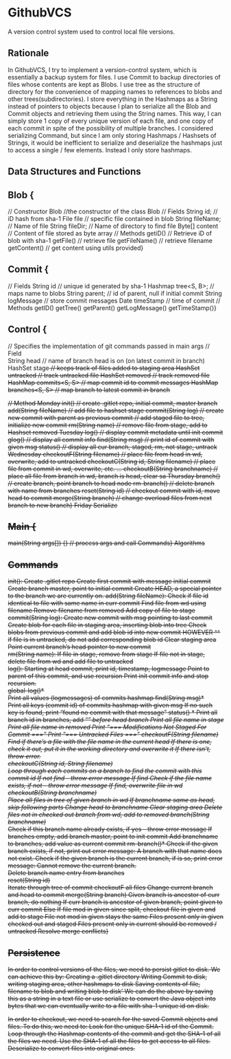 # GithubVCS
A version control system used to control local file versions.


## Rationale
In GithubVCS, I try to implement a version-control system, which is essentially a backup system for files. I use Commit to backup directories of files whose contents are kept as Blobs. I use tree as the structure of directory for the convenience of mapping names to references to blobs and other trees(subdirectories). 
I store everything in the Hashmaps as a String instead of pointers to objects because I plan to serialize all the Blob and Commit objects and retrieving them using the String names. This way, I can simply store 1 copy of every unique version of each file, and one copy of each commit in spite of the possibility of multiple branches.
I considered serializing Command, but since I am only storing Hashmaps / Hashsets of Strings, it would be inefficient to serialize and deserialize the hashmaps just to access a single / few elements. Instead I only store hashmaps.


## Data Structures and Functions

## Blob {
// Constructor
        Blob            //the constructor of the class Blob
// Fields
        String id;            // iD hash from sha-1
File file            // specific file contained in blob
String fileName;        // Name of file
String fileDir;        // Name of directory to find file
Byte[] content        // Content of file stored as byte array
// Methods
getiD()            // Retrieve iD of blob with sha-1
getFile()            // retrieve file
getFileName()        // retrieve filename
getContent()        // get content using utils provided}
## Commit {
// Fields
      String id                    // unique id generated by sha-1 
      Hashmap tree<S, B>;                       // maps name to blobs
      String parent;                                      // id of parent, null if initial commit
      String logMessage                // store commit messages
      Date timeStamp                // time of commit
// Methods
getID()
getTree()
getParent()
getLogMessage()
getTimeStamp()}

## Control {    
// Specifies the implementation of git commands passed in main args
// Field    
String head                // name of branch head is on (on latest commit in branch)
HashSet stage<S>            // keeps track of files added to staging area
HashSet untracked<S>        // track untracked file
HashSet removed<S>            // track removed file
HashMap commits<S, S>        // map commit id to commit messages
HashMap branches<S, S>        // map branch to latest commit in branch

// Method
Monday
init()                    // create .gitlet repo, initial commit, master branch
add(String fileName)            // add file to hashset stage
commit(String log)            // create new commit with parent as previous commit
                    // add staged file to tree, initialize new commit
rm(String name)            // remove file from stage, add to Hashset removed
Tuesday
log()                    // display commit metadata until init commit
glog()                    // display all commit info
find(String msg)            // print id of commit with given msg
status()                // display all cur branch, staged, rm, not stage, untrack
Wednesday
checkoutF(String filename)        // place file from head in wd, overwrite, add to untracked
checkoutC(String id, String filename)    // place file from commit in wd, overwrite, etc. ...
checkoutB(String branchname)    // place all file from branch in wd, branch is head, clear sa
Thursday
branch()                // create branch, point branch to head node
rm-branch()                // delete branch with name from branches
reset(String id)                // checkout commit with id, move head to commit
merge(String branch)            // change overload files from next branch to new branch}
Friday
Serialize

## Main {
main(String args[]) {}        // process args and call Commands}
Algorithms

## Commands
init(): 
Create .gitlet repo
Create first commit with message initial commit
Create branch master,  point to initial commit
Create HEAD, a special pointer to the branch we are currently on. 
add(String fileName):
Check if file id identical to file with same name in curr commit
Find file from wd using filename
Remove filename from removed
Add copy of file to stage            
commit(String log):
Create new commit with msg pointing to last commit
Create blob for each file in staging area, inserting blob into tree
Check blobs from previous commit and add blob id into new commit 
HOWEVER ^^ if file is in untracked, do not add corresponding blob id
Clear staging area
Point current branch’s head pointer to new commit            
rm(String name):
If file in stage, remove from stage
If file not in stage, delete file from wd and add file to untracked            
log():
Starting at head commit, print id, timestamp, logmessage
Point to parent of this commit, and use recursion
Print init commit info and stop recursion.                
global-log()*                
Print all values (logmessages) of commits hashmap
find(String msg)*            
Print all keys (commit id) of commits hashmap with given msg
If no such key is found, print “found no commit with that message”
status()    *
Print all branch id in branches, add “*” before head branch
Print all file name in stage
Print all file name in removed
Print “=== Modifications Not Staged For Commit ===”
Print ”=== Untracked Files ===”
checkoutF(String filename)        
Find if there’s a file with the file name in the current head
If there is one, check it out, put it in the working directory and overwrite it
If there isn’t, throw error.     
checkoutC(String id, String filename)    
Loop through each commits on a branch to find the commit with this commit id
If not find - throw error message
If find Check if the file name exists, if not - throw error message
If find, overwrite file in wd
checkoutB(String branchname)    
Place all files in tree of given branch in wd
If branchname same as head, skip following parts
Change head to branchname
Clear staging area
Delete files not in checked out branch from wd, add to removed
branch(String branchname)*    
Check if this branch name already exists, if yes - throw error message
If branches empty, add branch master, point to init commit
Add branchname to branches, add value as current commit
rm-branch()*
Check if the given branch exists, if not, print out error message: A branch with that name does not exist.
Check if the given branch is the current branch, if is so, print error message:     Cannot remove the current branch.     
Delete branch name entry from branches    
reset(String id)        
Iterate through tree of commit checkoutF all files
Change current branch and head to commit
merge(String branch)
Given branch is ancestor of curr branch, do nothing 
If curr branch is ancestor of given branch, point given to curr commit
Else
If file mod in given since split, checkout file in given and add to stage
File not mod in given stays the same
Files present only in given checked out and staged
Files present only in current should be removed / untracked
Resolve merge conflicts}

## Persistence
In order to control versions of the files, we need to persist gitlet to disk. We can achieve this by:
Creating a .gitlet directory 
Writing Commit to disk, writing staging area, other hashmaps to disk
Saving contents of file, filename to blob and writing blob to disk’
We can do the above by saving this as a string in a text file or use serialize to convert the Java object into bytes that we can eventually write to a file with sha-1 unique id on disk. 

In order to checkout, we need to search for the saved Commit objects and files. 
To do this, we need to:
Look for the unique SHA-1 id of the Commit.
Loop through the Hashmap contents of the commit and get the SHA-1 of all the files we need. 
Use the SHA-1 of all the files to get access to all files.
Deserialize to convert files into original ones. 
